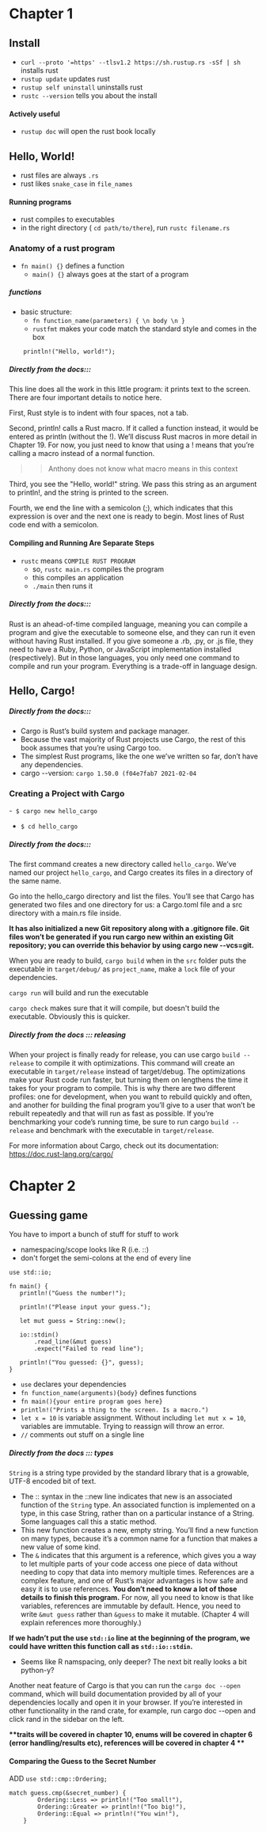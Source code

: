 # Chapter 1

## Install

- `curl --proto '=https' --tlsv1.2 https://sh.rustup.rs -sSf | sh` installs rust
- `rustup update` updates rust
- `rustup self uninstall` uninstalls rust
- `rustc --version` tells you about the install


#### Actively useful 

- `rustup doc` will open the rust book locally

## Hello, World!

- rust files are always `.rs`
- rust likes `snake_case` in `file_names`

#### Running programs

- rust compiles to executables
- in the right directory ( `cd path/to/there`), run `rustc filename.rs`

### Anatomy of a rust program

- `fn main() {}` defines a function 
	- `main() {}` always goes at the start of a program
	
#####  functions
	
- basic structure:
	- `fn function_name(parameters) { \n body \n }`
	- `rustfmt` makes your code match the standard style and comes in the box



`    println!("Hello, world!");`

##### Directly from the docs:::

This line does all the work in this little program: it prints text to the screen. 
There are four important details to notice here.

First, Rust style is to indent with four spaces, not a tab.

Second, println! calls a Rust macro.
 If it called a function instead, it would be entered as println (without the !).
  We’ll discuss Rust macros in more detail in Chapter 19. 
  For now, you just need to know that using a ! means that you’re calling a macro 
  instead of a normal function.
  
  >> Anthony does not know what macro means in this context

Third, you see the "Hello, world!" string. 
We pass this string as an argument to println!,
 and the string is printed to the screen.

Fourth, we end the line with a semicolon (;),
 which indicates that this expression is over and the next one is ready to begin.
  Most lines of Rust code end with a semicolon.

#### Compiling and Running Are Separate Steps

- `rustc` means `COMPILE RUST PROGRAM`
	- so, `rustc main.rs` compiles the program
	- this compiles an application
	- `./main` then runs it
	
##### Directly from the docs:::

 Rust is an ahead-of-time compiled language, 
 meaning you can compile a program and give the executable to someone else,
  and they can run it even without having Rust installed. 
  If you give someone a .rb, .py, or .js file, 
  they need to have a Ruby, Python, or JavaScript
   implementation installed (respectively). 
   But in those languages, you only need one command to compile and run your program.
    Everything is a trade-off in language design.
    
## Hello, Cargo!

    
##### Directly from the docs:::

- Cargo is Rust’s build system and package manager. 
- Because the vast majority of Rust projects use Cargo, the rest of this book assumes that
 you’re using Cargo too.
- The simplest Rust programs, like the one we’ve written so far, don’t have any 
dependencies.
- cargo --version:  `cargo 1.50.0 (f04e7fab7 2021-02-04`

	
### Creating a Project with Cargo

-` $ cargo new hello_cargo`
- `$ cd hello_cargo`

##### Directly from the docs:::

The first command creates a new directory called `hello_cargo`. 
We’ve named our project `hello_cargo`, and Cargo creates its files 
in a directory of the same name.

Go into the hello_cargo directory and list the files. 
You’ll see that Cargo has generated two files and one directory for us:
 a Cargo.toml file and a src directory with a main.rs file inside.

__It has also initialized a new Git repository along with a .gitignore file. 
Git files won’t be generated if you run cargo new within an existing Git repository; 
you can override this behavior by using cargo new --vcs=git.__

When you are ready to build, `cargo build` when in the `src` folder puts the
 executable in `target/debug/` as `project_name`, make a `lock` file of your dependencies.
 
 `cargo run` will build and run the executable
 
 `cargo check` makes sure that it will compile, but doesn't build the executable. 
 Obviously this is quicker.
 
 ##### Directly from the docs ::: releasing
 
 When your project is finally ready for release, 
 you can use cargo `build --release` to compile it with optimizations. 
 This command will create an executable in `target/release` instead of target/debug.
 The optimizations make your Rust code run faster, but turning them on lengthens
 the time it takes for your program to compile. This is why there are two
 different profiles: one for development, when you want to rebuild quickly 
 and often, and another for building the final program you’ll give to a user 
 that won’t be rebuilt repeatedly and that will run as fast as possible. 
 If you’re benchmarking your code’s running time, 
 be sure to run cargo `build --release` and benchmark with the
 executable in `target/release`.
 
 For more information about Cargo, 
 check out its documentation: https://doc.rust-lang.org/cargo/
 
 # Chapter 2
 
 ## Guessing game
 
 You have to import a bunch of stuff for stuff to work
 
 - namespacing/scope looks like R (i.e. ::)
 - don't forget the semi-colons at the end of every line
 
 ```
 use std::io;

fn main() {
    println!("Guess the number!");

    println!("Please input your guess.");

    let mut guess = String::new();

    io::stdin()
        .read_line(&mut guess)
        .expect("Failed to read line");

    println!("You guessed: {}", guess);
}
``` 

- `use` declares your dependencies
- `fn function_name(arguments){body}` defines functions
- `fn main(){your entire program goes here}`
- `println!("Prints a thing to the screen. Is a macro.")` 
- `let x = 10` is variable assignment. Without including `let mut x = 10`, 
variables are immutable. Trying to reassign will throw an error.
- `//` comments out stuff on a single line


##### Directly from the docs ::: types

`String` is a string type provided by the standard library that is a growable, 
UTF-8 encoded bit of text.
- The :: syntax in the ::new line indicates that new is an associated function
 of the `String` type. An associated function is implemented on a type,
 in this case String, rather than on a particular instance of a String.
 Some languages call this a static method.
- This new function creates a new, empty string.
 You’ll find a new function on many types, 
 because it’s a common name for a function that makes a new value of some kind.
- The `&` indicates that this argument is a reference, 
which gives you a way to let multiple parts of your code access 
one piece of data without needing to copy that data into memory multiple times. 
References are a complex feature, and one of Rust’s major advantages is how 
safe and easy it is to use references. __You don’t need to know a lot of those details 
to finish this program.__ For now, all you need to know is that like variables, 
references are immutable by default. Hence, you need to write `&mut guess` 
rather than `&guess` to make it mutable. 
(Chapter 4 will explain references more thoroughly.)


__If we hadn’t put the use `std::io` line at the beginning of the program, 
we could have written this function call as `std::io::stdin`.__

- Seems like R namspacing, only deeper? The next bit really looks a bit python-y?


Another neat feature of Cargo is that you can run the `cargo doc --open` command, 
which will build documentation provided by all of your dependencies locally 
and open it in your browser. If you’re interested in other functionality
in the rand crate, for example, run cargo doc --open and click rand 
in the sidebar on the left.


__**traits will be covered in chapter 10, 
 enums will be covered in chapter 6 (error handling/results etc), 
 references will be covered in chapter 4 **__

#### Comparing the Guess to the Secret Number

ADD
`use std::cmp::Ordering;`

```
match guess.cmp(&secret_number) {
        Ordering::Less => println!("Too small!"),
        Ordering::Greater => println!("Too big!"),
        Ordering::Equal => println!("You win!"),
    }
```

